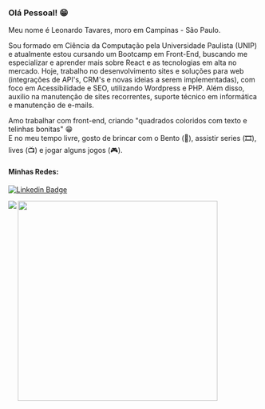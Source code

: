 ### Olá Pessoal! 😁

Meu nome é Leonardo Tavares, moro em Campinas - São Paulo.

Sou formado em Ciência da Computação pela Universidade Paulista (UNIP) e atualmente estou cursando um Bootcamp em Front-End, buscando me especializar e aprender mais sobre React e as tecnologias em alta no mercado. 
Hoje, trabalho no desenvolvimento sites e soluções para web (integrações de API's, CRM's e novas ideias a serem implementadas), com foco em Acessibilidade e SEO, utilizando Wordpress e PHP. Além disso, auxilio na manutenção de sites recorrentes, suporte técnico em informática e manutenção de e-mails.

Amo trabalhar com front-end, criando "quadrados coloridos com texto e telinhas bonitas" :grin: <br>
E no meu tempo livre, gosto de brincar com o Bento (:dog:), assistir series (🎞️), lives (📺) e jogar alguns jogos (:video_game:).


#### Minhas Redes:
[![Linkedin Badge](https://img.shields.io/badge/-LinkedIn-blue?style=flat-square&logo=Linkedin&logoColor=white&link=https://www.linkedin.com/in/leonardotguimaraes)](https://www.linkedin.com/in/leonardotguimaraes)

<div style="display: flex; flex-direction: row;">
  <img widht="300px" align="left" src="https://github-readme-stats.vercel.app/api?username=LeonardoT07&theme=tokyonight"/> 
  <img width="400px" align="left" src="https://github-readme-stats.vercel.app/api/top-langs/?username=LeonardoT07&hide=html&layout=compact&theme=tokyonight"/>
</div>
